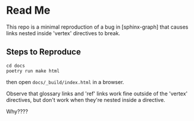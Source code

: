 # Read Me

This repo is a minimal reproduction of a bug in [sphinx-graph] that causes links nested inside 'vertex' directives to break.

## Steps to Reproduce

```
cd docs
poetry run make html
```

then open `docs/_build/index.html` in a browser.

Observe that glossary links and 'ref' links work fine outside of the 'vertex' directives, but don't work when they're nested inside a directive.

Why????

